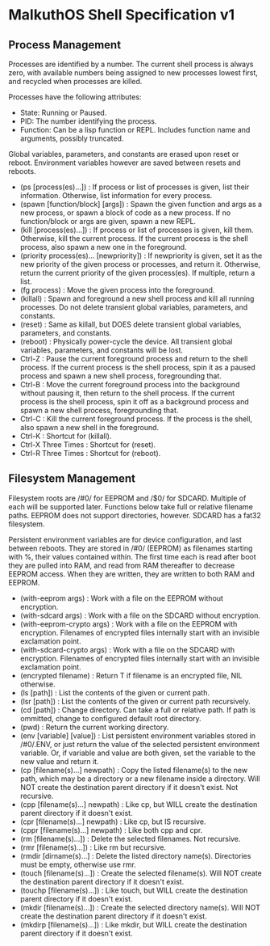 MalkuthOS Shell Specification v1
================================

Process Management
------------------

Processes are identified by a number. The current shell process is always zero, with available numbers being assigned to new processes lowest first, and recycled when processes are killed.

Processes have the following attributes:
* State: Running or Paused.
* PID: The number identifying the process.
* Function: Can be a lisp function or REPL. Includes function name and arguments, possibly truncated.

Global variables, parameters, and constants are erased upon reset or reboot. Environment variables however are saved between resets and reboots.

* (ps [process(es)...]) : If process or list of processes is given, list their information. Otherwise, list information for every process.
* (spawn [function/block] [args]) : Spawn the given function and args as a new process, or spawn a block of code as a new process. If no function/block or args are given, spawn a new REPL.
* (kill [process(es)...]) : If process or list of processes is given, kill them. Otherwise, kill the current process. If the current process is the shell process, also spawn a new one in the foreground.
* (priority process(es)... [newpriority]) : If newpriority is given, set it as the new priority of the given process or processes, and return it. Otherwise, return the current priority of the given process(es). If multiple, return a list.
* (fg process) : Move the given process into the foreground.
* (killall) : Spawn and foreground a new shell process and kill all running processes. Do not delete transient global variables, parameters, and constants.
* (reset) : Same as killall, but DOES delete transient global variables, parameters, and constants.
* (reboot) : Physically power-cycle the device. All transient global variables, parameters, and constants will be lost.
* Ctrl-Z : Pause the current foreground process and return to the shell process. If the current process is the shell process, spin it as a paused process and spawn a new shell process, foregrounding that.
* Ctrl-B : Move the current foreground process into the background without pausing it, then return to the shell process. If the current process is the shell process, spin it off as a background process and spawn a new shell process, foregrounding that.
* Ctrl-C : Kill the current foreground process. If the process is the shell, also spawn a new shell in the foreground.
* Ctrl-K : Shortcut for (killall).
* Ctrl-X Three Times : Shortcut for (reset).
* Ctrl-R Three Times : Shortcut for (reboot).

Filesystem Management
---------------------

Filesystem roots are /#0/ for EEPROM and /$0/ for SDCARD. Multiple of each will be supported later. Functions below take full or relative filename paths. EEPROM does not support directories, however. SDCARD has a fat32 filesystem.

Persistent environment variables are for device configuration, and last between reboots. They are stored in /#0/ (EEPROM) as filenames starting with %, their values contained within. The first time each is read after boot they are pulled into RAM, and read from RAM thereafter to decrease EEPROM access. When they are written, they are written to both RAM and EEPROM.

* (with-eeprom args) : Work with a file on the EEPROM without encryption.
* (with-sdcard args) : Work with a file on the SDCARD without encryption.
* (with-eeprom-crypto args) : Work with a file on the EEPROM with encryption. Filenames of encrypted files internally start with an invisible exclamation point.
* (with-sdcard-crypto args) : Work with a file on the SDCARD with encryption. Filenames of encrypted files internally start with an invisible exclamation point.
* (encrypted filename) : Return T if filename is an encrypted file, NIL otherwise.
* (ls [path]) : List the contents of the given or current path.
* (lsr [path]) : List the contents of the given or current path recursively.
* (cd [path]) : Change directory. Can take a full or relative path. If path is ommitted, change to configured default root directory.
* (pwd) : Return the current working directory.
* (env [variable] [value]) : List persistent environment variables stored in /#0/.ENV, or just return the value of the selected persistent environment variable. Or, if variable and value are both given, set the variable to the new value and return it.
* (cp [filename(s)...] newpath) : Copy the listed filename(s) to the new path, which may be a directory or a new filename inside a directory. Will NOT create the destination parent directory if it doesn't exist. Not recursive.
* (cpp [filename(s)...] newpath) : Like cp, but WILL create the destination parent directory if it doesn't exist.
* (cpr [filename(s)...] newpath) : Like cp, but IS recursive.
* (cppr [filename(s)...] newpath) : Like both cpp and cpr.
* (rm [filename(s)...]) : Delete the selected filenames. Not recursive.
* (rmr [filename(s)...]) : Like rm but recursive.
* (rmdir [dirname(s)...] : Delete the listed directory name(s). Directories must be empty, otherwise use rmr.
* (touch [filename(s)...]) : Create the selected filename(s). Will NOT create the destination parent directory if it doesn't exist.
* (touchp [filename(s)...]) : Like touch, but WILL create the destination parent directory if it doesn't exist.
* (mkdir [filename(s)...]) : Create the selected directory name(s). Will NOT create the destination parent directory if it doesn't exist.
* (mkdirp [filename(s)...]) : Like mkdir, but WILL create the destination parent directory if it doesn't exist.
